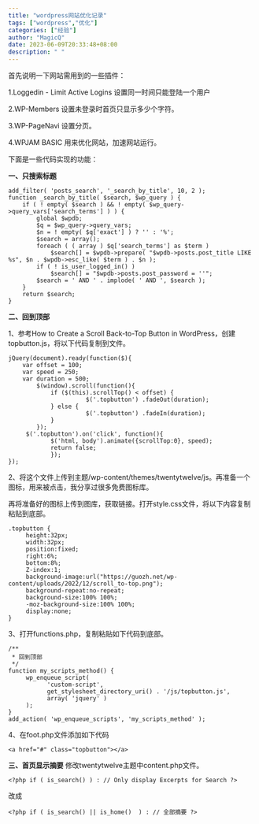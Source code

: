 ```yaml
---
title: "wordpress网站优化记录"
tags: ["wordpress","优化"]
categories: ["经验"]
author: "MagicQ"
date: 2023-06-09T20:33:48+08:00
description: " "
---
```


首先说明一下网站需用到的一些插件：

1.Loggedin - Limit Active Logins   设置同一时间只能登陆一个用户

2.WP-Members  设置未登录时首页只显示多少个字符。

3.WP-PageNavi	 设置分页。

4.WPJAM BASIC   用来优化网站，加速网站运行。

下面是一些代码实现的功能：

**一、只搜索标题**

```
add_filter( 'posts_search', '_search_by_title', 10, 2 );
function _search_by_title( $search, $wp_query ) {
    if ( ! empty( $search ) && ! empty( $wp_query->query_vars['search_terms'] ) ) {
        global $wpdb;
        $q = $wp_query->query_vars;
        $n = ! empty( $q['exact'] ) ? '' : '%';
        $search = array();
        foreach ( ( array ) $q['search_terms'] as $term )
            $search[] = $wpdb->prepare( "$wpdb->posts.post_title LIKE %s", $n . $wpdb->esc_like( $term ) . $n );
        if ( ! is_user_logged_in() )
            $search[] = "$wpdb->posts.post_password = ''";
        $search = ' AND ' . implode( ' AND ', $search );
    }
    return $search;
}
```

**二、回到顶部**

1、参考How to Create a Scroll Back-to-Top Button in WordPress，创建topbutton.js，将以下代码复制到文件。

```
jQuery(document).ready(function($){
    var offset = 100;
    var speed = 250;
    var duration = 500;
        $(window).scroll(function(){
            if ($(this).scrollTop() < offset) {
                      $('.topbutton') .fadeOut(duration);
            } else {
                      $('.topbutton') .fadeIn(duration);
            }
        });
     $('.topbutton').on('click', function(){
            $('html, body').animate({scrollTop:0}, speed);
            return false;
            });
});
```

2、将这个文件上传到主题/wp-content/themes/twentytwelve/js。再准备一个图标，用来被点击，我分享过很多免费图标库。

再将准备好的图标上传到图库，获取链接。打开style.css文件，将以下内容复制粘贴到底部。

```
.topbutton {
     height:32px;
     width:32px;
     position:fixed;
     right:6%;
     bottom:8%;
     Z-index:1;
     background-image:url("https://guozh.net/wp-content/uploads/2022/12/scroll_to-top.png");
     background-repeat:no-repeat;
	 background-size:100% 100%;
	 -moz-background-size:100% 100%;
     display:none;
}
```

3、打开functions.php，复制粘贴如下代码到底部。

```
/**
 * 回到顶部
 */
function my_scripts_method() {
     wp_enqueue_script(
           'custom-script',
           get_stylesheet_directory_uri() . '/js/topbutton.js',
           array( 'jquery' )
     );
}
add_action( 'wp_enqueue_scripts', 'my_scripts_method' );
```

4、在foot.php文件添加如下代码

```
<a href="#" class="topbutton"></a>
```
**三、首页显示摘要**
修改twentytwelve主题中content.php文件。

```
<?php if ( is_search() ) : // Only display Excerpts for Search ?>
```
改成
```
<?php if ( is_search() || is_home()  ) : // 全部摘要 ?>
```
